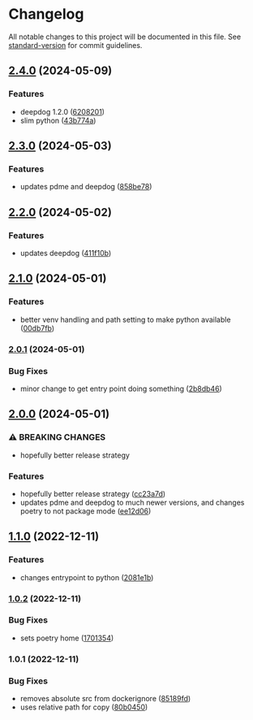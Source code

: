 # Changelog

All notable changes to this project will be documented in this file. See [standard-version](https://github.com/conventional-changelog/standard-version) for commit guidelines.

## [2.4.0](https://github.com/dmallubhotla/deepdogdocker/compare/v2.3.0...v2.4.0) (2024-05-09)


### Features

* deepdog 1.2.0 ([6208201](https://github.com/dmallubhotla/deepdogdocker/commit/62082018ced15c68268d436bac0746eeea2889c5))
* slim python ([43b774a](https://github.com/dmallubhotla/deepdogdocker/commit/43b774a6eb7f7fbf302bd364e67abc31117665fc))

## [2.3.0](https://github.com/dmallubhotla/deepdogdocker/compare/v2.2.0...v2.3.0) (2024-05-03)


### Features

* updates pdme and deepdog ([858be78](https://github.com/dmallubhotla/deepdogdocker/commit/858be78986aeffd9732b7c3ba5a0deb002eab6b6))

## [2.2.0](https://github.com/dmallubhotla/deepdogdocker/compare/v2.1.0...v2.2.0) (2024-05-02)


### Features

* updates deepdog ([411f10b](https://github.com/dmallubhotla/deepdogdocker/commit/411f10bd38939a3d7887748b393e7c5e86d024fd))

## [2.1.0](https://github.com/dmallubhotla/deepdogdocker/compare/v2.0.1...v2.1.0) (2024-05-01)


### Features

* better venv handling and path setting to make python available ([00db7fb](https://github.com/dmallubhotla/deepdogdocker/commit/00db7fb1314c2ef7a74c183b0faf4f9769e146e6))

### [2.0.1](https://github.com/dmallubhotla/deepdogdocker/compare/v2.0.0...v2.0.1) (2024-05-01)


### Bug Fixes

* minor change to get entry point doing something ([2b8db46](https://github.com/dmallubhotla/deepdogdocker/commit/2b8db46b56b78206a89dc0df8710b2d18ded7966))

## [2.0.0](https://github.com/dmallubhotla/deepdogdocker/compare/v1.1.0...v2.0.0) (2024-05-01)


### ⚠ BREAKING CHANGES

* hopefully better release strategy

### Features

* hopefully better release strategy ([cc23a7d](https://github.com/dmallubhotla/deepdogdocker/commit/cc23a7d654b5e0da3304ab560dc2f5353031228f))
* updates pdme and deepdog to much newer versions, and changes poetry to not package mode ([ee12d06](https://github.com/dmallubhotla/deepdogdocker/commit/ee12d06daab78664f70f89e03fd8d5c41e6ddd87))

## [1.1.0](https://github.com/dmallubhotla/deepdogdocker/compare/v1.0.2...v1.1.0) (2022-12-11)


### Features

* changes entrypoint to python ([2081e1b](https://github.com/dmallubhotla/deepdogdocker/commit/2081e1b336742dbb96e298f911d12b1e6f4c8918))

### [1.0.2](https://github.com/dmallubhotla/deepdogdocker/compare/v1.0.1...v1.0.2) (2022-12-11)


### Bug Fixes

* sets poetry home ([1701354](https://github.com/dmallubhotla/deepdogdocker/commit/170135468d11030f92b181165ddc8522f11c2ed2))

### 1.0.1 (2022-12-11)


### Bug Fixes

* removes absolute src from dockerignore ([85189fd](https://github.com/dmallubhotla/deepdogdocker/commit/85189fd6fef83adc307257e75656e2cbfc532ddd))
* uses relative path for copy ([80b0450](https://github.com/dmallubhotla/deepdogdocker/commit/80b0450ffc0207c43ece753aeabcfd13df38296c))
